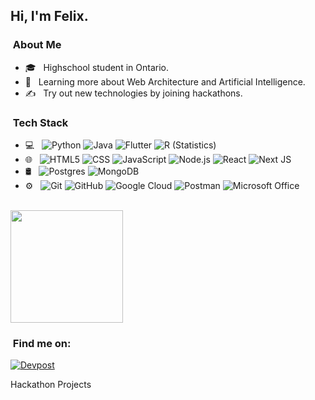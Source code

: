 <h2> Hi, I'm Felix.</h2>

<h3>&nbsp;About Me </h3>

- 🎓 &nbsp; Highschool student in Ontario.
- 🌱 &nbsp; Learning more about Web Architecture and Artificial Intelligence.
- ✍️ &nbsp; Try out new technologies by joining hackathons.

<h3>&nbsp;Tech Stack</h3>

- 💻 &nbsp;
  ![Python](https://img.shields.io/badge/-Python-333333?style=flat&logo=python)
  ![Java](https://img.shields.io/badge/-Java-333333?style=flat&logo=Java&logoColor=007396)
  ![Flutter](https://img.shields.io/badge/Flutter-333333?style=flat&logo=Flutter&logoColor=white)
  ![R (Statistics)](https://img.shields.io/badge/-R-333333?style=flat&logo=R&logoColor=276DC3)
- 🌐 &nbsp;
  ![HTML5](https://img.shields.io/badge/-HTML5-333333?style=flat&logo=HTML5)
  ![CSS](https://img.shields.io/badge/-CSS-333333?style=flat&logo=CSS3&logoColor=1572B6)
  ![JavaScript](https://img.shields.io/badge/-JavaScript-333333?style=flat&logo=javascript)
  ![Node.js](https://img.shields.io/badge/-Node.js-333333?style=flat&logo=node.js)
  ![React](https://img.shields.io/badge/-React-333333?style=flat&logo=react)
  ![Next JS](https://img.shields.io/badge/-Next-333333?style=flat&logo=next.js&logoColor=white)
- 🛢 &nbsp;
  ![Postgres](https://img.shields.io/badge/postgres-333333?style=flat&logo=postgresql&logoColor=white)
  ![MongoDB](https://img.shields.io/badge/-MongoDB-333333?style=flat&logo=mongodb)
- ⚙️ &nbsp;
  ![Git](https://img.shields.io/badge/-Git-333333?style=flat&logo=git)
  ![GitHub](https://img.shields.io/badge/-GitHub-333333?style=flat&logo=github)
  ![Google Cloud](https://img.shields.io/badge/GoogleCloud-333333?style=flate&logo=google-cloud&logoColor=white)
  ![Postman](https://img.shields.io/badge/Postman-333333?style=flat&logo=postman&logoColor=white)
  ![Microsoft Office](https://img.shields.io/badge/Microsoft_Office-333333?style=flat&logo=microsoft-office&logoColor=white)
  

<br/>

<a href="https://github.com/melon64">
  <img height="180em" src="https://github-readme-stats.vercel.app/api/top-langs/?username=melon64&theme=buefy&layout=compact" />
</a>

<br/>

<h3>&nbsp;Find me on: </h3>

<p>
<a href="https://devpost.com/melon64"><img alt="Devpost" src="https://img.shields.io/badge/www.devpost.com-blue?style=flat-square&logo=dev.to"></a>
</p>
Hackathon Projects
